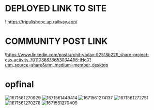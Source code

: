 # DEPLOYED LINK TO SITE
! https://tripulishope.up.railway.app/

# COMMUNITY POST LINK
!https://www.linkedin.com/posts/rohit-yadav-92518b229_share-project-css-activity-7011036878653034496-IHc0?utm_source=share&utm_medium=member_desktop
# opfinal
![1671561270929](https://user-images.githubusercontent.com/102401490/226140104-91c96501-ebcf-40f9-96b0-149df3690228.jpg)
![1671561449414](https://user-images.githubusercontent.com/102401490/226140106-21f6917a-469a-4b58-9881-2b2e978fb1ab.jpg)
![1671561274137](https://user-images.githubusercontent.com/102401490/226140107-24bb12aa-0676-4c96-a206-9de9c26dac45.jpg)
![1671561272751](https://user-images.githubusercontent.com/102401490/226140109-23d143a8-268c-4199-afdb-87f6d8fb996e.jpg)
![1671561270278](https://user-images.githubusercontent.com/102401490/226140111-6b717e96-7f63-4cef-a715-998f58bd6374.jpg)
![1671561270409](https://user-images.githubusercontent.com/102401490/226140113-66444afe-902e-4314-a39e-45a9a44a5c1b.jpg)
